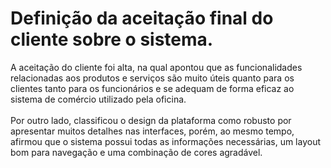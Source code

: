 # Definição da aceitação final do cliente sobre o sistema. 


A aceitação do cliente foi alta, na qual apontou que as funcionalidades relacionadas aos produtos e serviços são muito úteis quanto para os clientes tanto para os funcionários e se adequam de forma eficaz ao sistema de comércio utilizado pela oficina. <br><br> Por outro lado, classificou o design da plataforma como robusto por apresentar muitos detalhes nas interfaces, porém, ao mesmo tempo, afirmou que o sistema possui todas as informações necessárias, um layout bom para navegação e uma combinação de cores agradável.<br>


